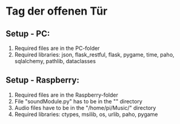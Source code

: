 # Tag der offenen Tür

## Setup - PC:
1. Required files are in the PC-folder
2. Required libraries:
    json, flask_restful, flask, pygame, time, paho, sqlalchemy, pathlib, dataclasses


## Setup - Raspberry:
1. Required files are in the Raspberry-folder
2. File "soundModule.py" has to be in the "" directory
3. Audio files have to be in the "/home/pi/Music/" directory
4. Required libraries:
    ctypes, msilib, os, urlib, paho, pygame
